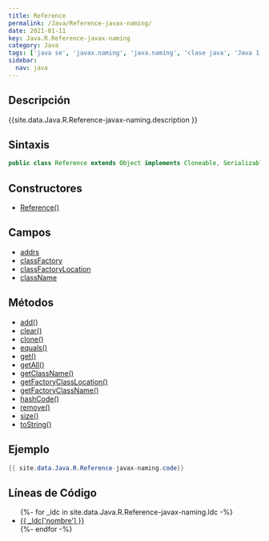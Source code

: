 ```yaml
---
title: Reference
permalink: /Java/Reference-javax-naming/
date: 2021-01-11
key: Java.R.Reference-javax-naming
category: Java
tags: ['java se', 'javax.naming', 'java.naming', 'clase java', 'Java 1.3']
sidebar: 
  nav: java
---
```


## Descripción
{{site.data.Java.R.Reference-javax-naming.description }}

## Sintaxis
~~~java
public class Reference extends Object implements Cloneable, Serializable
~~~

## Constructores
* [Reference()](/Java/Reference-javax-naming/Reference/)

## Campos
* [addrs](/Java/Reference-javax-naming/addrs)
* [classFactory](/Java/Reference-javax-naming/classFactory)
* [classFactoryLocation](/Java/Reference-javax-naming/classFactoryLocation)
* [className](/Java/Reference-javax-naming/className)

## Métodos
* [add()](/Java/Reference-javax-naming/add)
* [clear()](/Java/Reference-javax-naming/clear)
* [clone()](/Java/Reference-javax-naming/clone)
* [equals()](/Java/Reference-javax-naming/equals)
* [get()](/Java/Reference-javax-naming/get)
* [getAll()](/Java/Reference-javax-naming/getAll)
* [getClassName()](/Java/Reference-javax-naming/getClassName)
* [getFactoryClassLocation()](/Java/Reference-javax-naming/getFactoryClassLocation)
* [getFactoryClassName()](/Java/Reference-javax-naming/getFactoryClassName)
* [hashCode()](/Java/Reference-javax-naming/hashCode)
* [remove()](/Java/Reference-javax-naming/remove)
* [size()](/Java/Reference-javax-naming/size)
* [toString()](/Java/Reference-javax-naming/toString)

## Ejemplo
~~~java
{{ site.data.Java.R.Reference-javax-naming.code}}
~~~

## Líneas de Código
<ul>
{%- for _ldc in site.data.Java.R.Reference-javax-naming.ldc -%}
   <li>
       <a href="{{_ldc['url'] }}">{{ _ldc['nombre'] }}</a>
   </li>
{%- endfor -%}
</ul>
